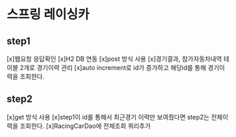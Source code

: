 # 스프링 레이싱카
## step1
[x]웹요청 응답확인
[x]H2 DB 연동
[x]post 방식 사용
[x]경기결과, 참가자동차내역 테이블 2개로 경기이력 관리
[x]auto increment로 id가 증가하고 해당id를 통해 경기이력을 조회한다.

## step2
[x]get 방식 사용
[x]step1이 id를 통해서 최근경기 이력만 보여줬다면 step2는 전체이력을 조회한다.
[x]RacingCarDao에 전체조회 쿼리추가